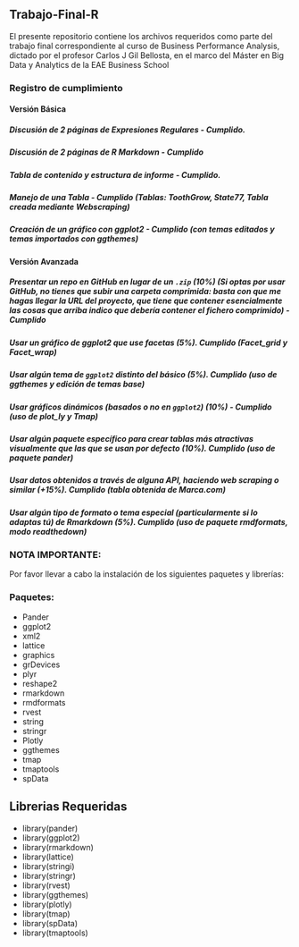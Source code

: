 ## Trabajo-Final-R
El presente repositorio contiene los archivos requeridos como parte del trabajo final correspondiente al curso de Business Performance Analysis, dictado por el profesor Carlos J Gil Bellosta, en el marco del Máster en Big Data y Analytics de la EAE Business School

### Registro de cumplimiento

#### **Versión Básica**
##### Discusión de 2 páginas de Expresiones Regulares - Cumplido.
##### Discusión de 2 páginas de R Markdown - Cumplido
##### Tabla de contenido y estructura de informe -  Cumplido.
##### Manejo de una Tabla - Cumplido (Tablas: ToothGrow, State77, Tabla creada mediante Webscraping)
##### Creación de un gráfico con ggplot2 - Cumplido (con temas editados y temas importados con ggthemes)

#### **Versión Avanzada**
##### Presentar un repo en GitHub en lugar de un `.zip` (10%) (Si optas por usar GitHub, no tienes que subir una carpeta comprimida: basta con que me hagas llegar la URL del proyecto, que tiene que contener esencialmente las cosas que arriba indico que debería contener el fichero comprimido) - Cumplido
##### Usar un gráfico de ggplot2 que use facetas (5%). Cumplido (Facet_grid y Facet_wrap)
##### Usar algún tema de `ggplot2` distinto del básico (5%). Cumplido (uso de ggthemes y edición de temas base)
##### Usar gráficos dinámicos (basados o no en `ggplot2`) (10%) - Cumplido (uso de plot_ly y Tmap)
##### Usar algún paquete específico para crear tablas más atractivas visualmente que las que se usan por defecto (10%). Cumplido (uso de paquete pander)
##### Usar datos obtenidos a través de alguna API, haciendo _web scraping_ o similar (+15%). Cumplido (tabla obtenida de Marca.com)
##### Usar algún tipo de formato o tema especial (particularmente si lo adaptas tú) de Rmarkdown (5%). Cumplido (uso de paquete rmdformats, modo readthedown)

### NOTA IMPORTANTE:

Por favor llevar a cabo la instalación de los siguientes paquetes y librerías:

### Paquetes:
* Pander
* ggplot2
* xml2
* lattice
* graphics
* grDevices
* plyr
* reshape2
* rmarkdown
* rmdformats
* rvest
* string
* stringr
* Plotly
* ggthemes
* tmap
* tmaptools
* spData

## Librerias Requeridas
* library(pander) 
* library(ggplot2)
* library(rmarkdown)
* library(lattice)
* library(stringi)
* library(stringr)
* library(rvest)
* library(ggthemes)
* library(plotly)
* library(tmap)
* library(spData)
* library(tmaptools)
